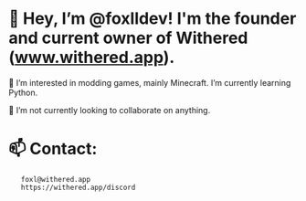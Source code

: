 
# 👋 Hey, I’m @foxlldev! I'm the founder and current owner of Withered (www.withered.app).

👀 I’m interested in modding games, mainly Minecraft. I’m currently learning Python.

💞️ I’m not currently looking to collaborate on anything.

# 📫 Contact:

       foxl@withered.app
       https://withered.app/discord

<!---
foxlldev/foxlldev is a ✨ special ✨ repository because its `README.md` (this file) appears on your GitHub profile.
You can click the Preview link to take a look at your changes.
--->
